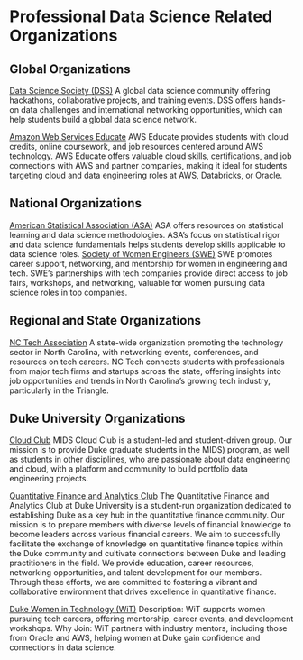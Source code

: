 # Professional Data Science Related Organizations

## Global Organizations 

[Data Science Society (DSS)](https://www.datasciencesociety.net/)
A global data science community offering hackathons, collaborative projects, and training events. DSS offers hands-on data challenges and international networking opportunities, which can help students build a global data science network.

[Amazon Web Services Educate](https://aws.amazon.com/education/awseducate/)
AWS Educate provides students with cloud credits, online coursework, and job resources centered around AWS technology. AWS Educate offers valuable cloud skills, certifications, and job connections with AWS and partner companies, making it ideal for students targeting cloud and data engineering roles at AWS, Databricks, or Oracle.
## National Organizations 
[American Statistical Association (ASA)](https://www.amstat.org/) 
ASA offers resources on statistical learning and data science methodologies. ASA’s focus on statistical rigor and data science fundamentals helps students develop skills applicable to data science roles.
[Society of Women Engineers (SWE)](https://swe.org/) 
SWE promotes career support, networking, and mentorship for women in engineering and tech. SWE’s partnerships with tech companies provide direct access to job fairs, workshops, and networking, valuable for women pursuing data science roles in top companies.

## Regional and State Organizations 
[NC Tech Association](https://www.nctech.org/)
A state-wide organization promoting the technology sector in North Carolina, with networking events, conferences, and resources on tech careers. NC Tech connects students with professionals from major tech firms and startups across the state, offering insights into job opportunities and trends in North Carolina’s growing tech industry, particularly in the Triangle.

## Duke University Organizations 
[Cloud Club](https://datascience.duke.edu/academics/student-groups/)
MIDS Cloud Club is a student-led and student-driven group. Our mission is to provide Duke graduate students in the MIDS) program, as well as students in other disciplines, who are passionate about data engineering and cloud, with a platform and community to build portfolio data engineering projects.

[Quantitative Finance and Analytics Club](https://datascience.duke.edu/academics/student-groups/)
The Quantitative Finance and Analytics Club at Duke University is a student-run organization dedicated to establishing Duke as a key hub in the quantitative finance community. Our mission is to prepare members with diverse levels of financial knowledge to become leaders across various financial careers. We aim to successfully facilitate the exchange of knowledge on quantitative finance topics within the Duke community and cultivate connections between Duke and leading practitioners in the field. We provide education, career resources, networking opportunities, and talent development for our members. Through these efforts, we are committed to fostering a vibrant and collaborative environment that drives excellence in quantitative finance.

[Duke Women in Technology (WiT)](https://duke.campusgroups.com/wit/home/)
Description: WiT supports women pursuing tech careers, offering mentorship, career events, and development workshops. Why Join: WiT partners with industry mentors, including those from Oracle and AWS, helping women at Duke gain confidence and connections in data science. 
